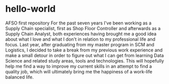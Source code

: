 # hello-world
AFSO first repository
For the past seven years I've been working as a Supply Chain specialist, first as Shop Floor Controller and afterwards as a Supply Chain Analyst, both experiences having brought me a good idea about what I love and what I don't in relation to my professional life and focus. Last year, after graduating from my master program in SCM and Logistics, I decided to take a break from my previous work experience and make a small detour in order to figure out what I can get from learning Data Science and related study areas, tools and technologies. This will hopefully help me find a way to improve my current skills in an attempt to find a quality job, which will ultimately bring me the happiness of a work-life balanced life.  
